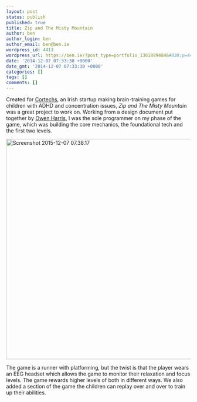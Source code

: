 ```yaml
---
layout: post
status: publish
published: true
title: Zip and The Misty Mountain
author: ben
author_login: ben
author_email: ben@ben.ie
wordpress_id: 4413
wordpress_url: https://ben.ie/?post_type=portfolio_1361889484&#038;p=4413
date: '2014-12-07 07:33:30 +0000'
date_gmt: '2014-12-07 07:33:30 +0000'
categories: []
tags: []
comments: []
---
```

<p>Created for <a href="https://cortechs.ie" target="_blank" rel="noopener">Cortechs</a>, an Irish startup making brain-training games for children with ADHD and concentration issues, <em>Zip and The Misty Mountain</em> was a great project to work on. Working from a design document put together by <a href="https://owenllharris.com" target="_blank" rel="noopener">Owen Harris</a>, I was the sole programmer on my phase of the game, which was building the core mechanics, the foundational tech and the first two levels.</p>
<p><img class="aligncenter size-large wp-image-4416" src="https://ben.ie/wp-content/uploads/2015/12/Screenshot-2015-12-07-07.38.17.png" alt="Screenshot 2015-12-07 07.38.17" width="960" height="599" /></p>
<p>The game is a runner with platforming, but the twist is that the player wears an EEG headset which allows the game to monitor their relaxation and focus levels. The game rewards higher levels of both in different ways. We also added a section of the game the children can replay over and over to train up their abilities.</p>

